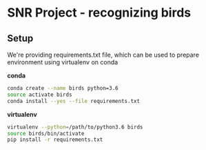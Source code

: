 # SNR Project - recognizing birds
## Setup
We're providing requirements.txt file, which can be used to prepare environment using virtualenv on conda

**conda**
```bash
conda create --name birds python=3.6
source activate birds
conda install --yes --file requirements.txt
```
**virtualenv**
```bash
virtualenv --python=/path/to/python3.6 birds
source birds/bin/activate
pip install -r requirements.txt
```



